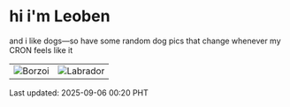 # hi i'm Leoben

and i like dogs—so have some random dog pics that change whenever my CRON feels like it

|  |  |
|--------|----------|
| ![Borzoi](https://random-dog-vercel.vercel.app/api/random-borzoi?v=1757089204) | ![Labrador](https://random-dog-vercel.vercel.app/api/random-labrador?v=1757089204) |

Last updated: 2025-09-06 00:20 PHT
